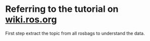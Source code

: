 # Referring to the tutorial on [wiki.ros.org](https://wiki.ros.org/rosbag/Tutorials/reading%20msgs%20from%20a%20bag%20file)
First step extract the topic from all rosbags to understand the data.